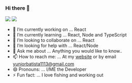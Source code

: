 ### Hi there 👋

<img src="https://img.icons8.com/dusk/64/000000/developer.png"/>  <img src="https://img.icons8.com/dusk/64/000000/javascript.png"/>

- 🔭 I’m currently working on ... React
- 🌱 I’m currently learning ... React, Node and TypeScript
- 👯 I’m looking to collaborate on ... React
- 🤔 I’m looking for help with ... React/Node
- 💬 Ask me about ... Anything you would like to know..
- 📫 How to reach me: ... At my [website](https://yuniorbatista.com) or by email yuniorbatista1113@gmail.com
- 😄 Pronouns: ... I/ME the Developer
- ⚡ Fun fact: ... I love fishing and working out

